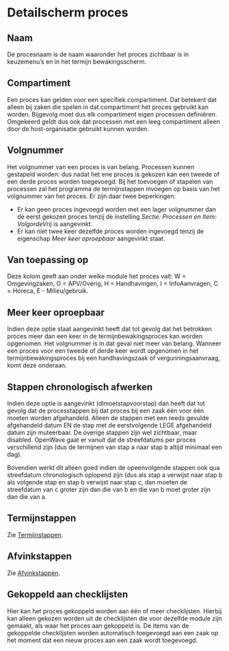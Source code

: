 # Detailscherm proces

## Naam

De procesnaam is de naam waaronder het proces zichtbaar is in keuzemenu’s en in het termijn bewakingsscherm.

## Compartiment

Een proces kan gelden voor een specifiek compartiment. Dat betekent dat alleen bij zaken die spelen in dat compartiment het proces gebruikt kan worden. Bijgevolg moet dus elk compartiment eigen processen definiëren. Omgekeerd geldt dus ook dat processen met een leeg compartiment alleen door de host-organisatie gebruikt kunnen worden.

## Volgnummer

Het volgnummer van een proces is van belang. Processen kunnen gestapeld worden: dus nadat het ene proces is gekozen kan een tweede of een derde proces worden toegevoegd. Bij het toevoegen of stapelen van processen zal het programma de termijnstappen invoegen op basis van het volgnummer van het proces. Er zijn daar twee beperkingen:

* Er kan geen proces ingevoegd worden met een lager volgnummer dan de eerst gekozen proces tenzij de instelling *Sectie: Processen en Item: VolgordeVrij* is aangevinkt.
* Er kan niet twee keer dezelfde proces worden ingevoegd tenzij de eigenschap *Meer keer oproepbaar* aangevinkt staat.

## Van toepassing op

Deze kolom geeft aan onder welke module het proces valt: W = Omgevingzaken, O = APV/Overig, H = Handhavingen, I = InfoAanvragen, C = Horeca, E - Milieu/gebruik.

## Meer keer oproepbaar

Indien deze optie staat aangevinkt heeft dat tot gevolg dat het betrokken proces meer dan een keer in de termijnbewakingsproces kan worden opgenomen. Het volgnummer is in dat geval niet meer van belang. Wanneer een proces voor een tweede of derde keer wordt opgenomen in het termijnbewakingsproces bij een handhavingszaak of vergunningsaanvraag, komt deze onderaan.

## Stappen chronologisch afwerken

Indien deze optie is aangevinkt (dlmoetstapvoorstap) dan heeft dat tot gevolg dat de processtappen bij dat proces bij een zaak één voor één moeten worden afgehandeld. Alleen de stappen met een reeds gevulde afgehandeld datum EN de stap met de eerstvolgende LEGE afgehandeld datum zijn muteerbaar. De overige stappen zijn wel zichtbaar, maar disabled. OpenWave gaat er vanuit dat de streefdatums per proces verschillend zijn (dus de termijnen van stap a naar stap b altijd minimaal een dag).

Bovendien werkt dit alleen goed indien de opeenvolgende stappen ook qua streefdatum chronologisch oplopend zijn (dus als stap a verwijst naar stap b als volgende stap en stap b verwijst naar stap c, dan moeten de streefdatum van c groter zijn dan die van b en die van b moet groter zijn dan die van a.

## Termijnstappen

Zie [Termijnstappen](/docs/instellen_inrichten/inrichting_processen/termijnstappen.md).

## Afvinkstappen

Zie [Afvinkstappen](/docs/instellen_inrichten/inrichting_processen/afvinkstappen.md).

## Gekoppeld aan checklijsten

Hier kan het proces gekoppeld worden aan één of meer checklijsten. Hierbij kan alleen gekozen worden uit de checklijsten die voor dezelfde module zijn gemaakt, als waar het proces aan gekoppeld is. De items van de gekoppelde checklijsten worden automatisch toegevoegd aan een zaak op het moment dat een nieuw proces aan een zaak wordt toegevoegd.

